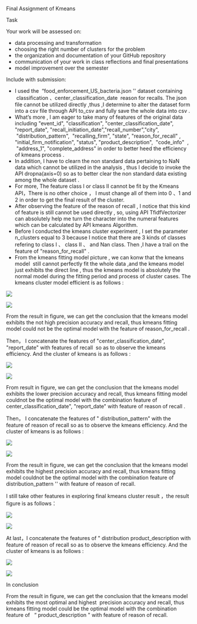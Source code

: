 Final Assignment of Kmeans

Task

Your work will be assessed on:

-   data processing and transformation
-   choosing the right number of clusters for the problem
-   the organization and documentation of your GitHub repository
-   communication of your work in class reflections and final
    presentations
-   model improvement over the semester

Include with submission:

-   I used the  “food\_enforcement\_US\_bacteria.json ''
    dataset containing  classification 、center\_classification\_date
     reason for recalls. The json file cannot be utilized directly ,thus
    ,I determine to alter the dataset form into a csv file through API
    to\_csv and fully save the whole data into csv .
-   What’s more , I am eager to take many of features of the original
    data including "event\_id", "classification",
    "center\_classification\_date", "report\_date",
    "recall\_initiation\_date","recall\_number","city",
     "distribution\_pattern",  "recalling\_firm", "state",
    "reason\_for\_recall" , "initial\_firm\_notification", "status",
    "product\_description",  "code\_info"  ,  "address\_1",
    "complete\_address" in order to better heed the efficiency of kmeans
    process .
-   In addition, I have to clearn the non standard data pertaining to
    NaN data which cannot be utilized in the analysis , thus I decide to
    invoke the API dropna(axis=0) so as to better clear the non standard
    data existing among the whole dataset .
-   For more, The feature class I or class II cannot be fit by the
    Kmeans API，There is no other choice ， I must change all of them
    into 0 、1 and 2 in order to get the final result of the cluster.
-   After observing the feature of the reason of recall , I notice that
    this kind of feature is still cannot be used directly , so, using
    API TfidfVectorizer can absolutely help me turn the character into
    the numeral features which can be calculated by API kmeans
    Algorithm.
-   Before I conducted the kmeans cluster experiment , I set the
    parameter n\_clusters equal to 3 because I notice that there are 3
    kinds of classes refering to class I 、 class II 、 and Nan class.
    Then ,I have a trail on the feature of "reason\_for\_recall" .
-   From the kmeans fitting model picture , we can konw that the kmeans
    model  still cannot perfectly fit the whole data ,and the kmeans
    model just exhibits the direct line , thus the kmeans model is
    absolutely the normal model during the fitting period and process of
    cluster cases. The kmeans cluster model efficient is as follows :

![](images/image6.png)

![](images/image8.png)

From the result in figure, we can get the conclusion that the kmeans
model exhibits the not high precision accuracy and recall, thus kmeans
fitting model could not be the optimal model with the feature of
reason\_for\_recall .

Then， I concatenate the features of "center\_classification\_date",
"report\_date" with features of recall  so as to observe the kmeans
efficiency. And the cluster of kmeans is as follows :

![](images/image7.png)

![](images/image10.png)

From result in figure, we can get the conclusion that the kmeans model
exhibits the lower precision accuracy and recall, thus kmeans fitting
model couldnot be the optimal model with the combination feature of  
center\_classification\_date", "report\_date" with feature of reason of
recall .

Then， I concatenate the features of " distribution\_pattern" with the
feature of reason of recall so as to observe the kmeans efficiency. And
the cluster of kmeans is as follows :

![](images/image9.png)

![](images/image2.png)

From the result in figure, we can get the conclusion that the kmeans
model exhibits the highest precision accuracy and recall, thus kmeans
fitting model couldnot be the optimal model with the combination feature
of   distribution\_pattern '' with feature of reason of recall.

I still take other features in exploring final kmeans cluster result
，the result figure is as follows：

![](images/image1.png)

![](images/image4.png)

At last，I concatenate the features of
" distribution product\_description with feature of reason of recall so
as to observe the kmeans efficiency. And the cluster of kmeans is as
follows :

![](images/image3.png)

![](images/image5.png)

In conclusion

From the result in figure, we can get the conclusion that the kmeans
model exhibits the most optimal and highest  precision accuracy and
recall, thus kmeans fitting model could be the optimal model with the
combination feature of   “ product\_description " with feature of reason
of recall.


